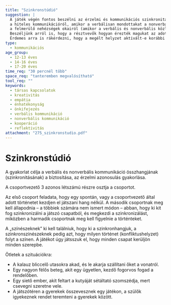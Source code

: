 ```yaml
---
title: "Szinkronstúdió"
suggestion: | 
  A játék végén fontos beszélni az érzelmi és kommunikációs szinkronitás képességéről, 
  a hiteles kommunikációról, amikor a verbálisan mondottakat a nonverbális csatornák alátámasztják, 
  a felmerülő nehézségek okairól (amikor a verbális és nonverbális közlés nincs összhangban). 
  Beszéljünk arról is, hogy a résztvevők hogyan érezték magukat az adott szituációban!
  Érdemes arra is rákérdezni, hogy a megélt helyzet aktivált-e korábbi élményeket.
type:
  - kommunikációs
age_group:
  - 12-13 éves
  - 14-16 éves
  - 17-20 éves
time_req: "30 percnél több"
space_req: "tanteremben megvalósítható"
tool_req: ""
keywords: 
  - társas kapcsolatok
  - kreativitás
  - empátia
  - énhatékonyság
  - önkifejezés
  - verbális kommunikáció
  - nonverbális kommunikáció
  - kooperáció
  - reflektivitás
attachment: "275_szinkronstudio.pdf"
---
```


# Szinkronstúdió

A gyakorlat célja a verbális és nonverbális kommunikáció összhangjának (szinkronitásának) a biztosítása, az érzelmi azonosulás gyakorlása.

A csoportvezető 3 azonos létszámú részre osztja a csoportot.

Az első csoport feladata, hogy egy spontán, vagy a csoportvezető által adott történetet kezdjen el játszani hang nélkül. A második csoportnak meg kell állapodnia – a többiek számára nem ismert módon – abban, hogy ki kit fog szinkronizálni a játszó csapatból, és megkezdi a szinkronizálást, miközben a harmadik csoportnak meg kell figyelnie a történteket.

A „színészeknek” ki kell találniuk, hogy ki a szinkronhangjuk, a szinkronszínészeknek pedig azt, hogy milyen történet (konfliktushelyzet) folyt a színen. A játékot úgy játsszuk el, hogy minden csapat kerüljön minden szerepbe.

 Ötletek a szituációkra:

* A kalauz bliccelő utasokra akad, és le akarja szállítani őket a vonatról.
* Egy nagyon félős beteg, akit egy ügyetlen, kezdő fogorvos fogad a rendelőben.
* Egy siető ember, akit feltart a kutyáját sétáltató szomszédja, mert csevegni szeretne vele.
* A játszótéren a gyerekek összevesznek egy játékon, a szülők igyekeznek rendet teremteni a gyerekek között.
  
  
